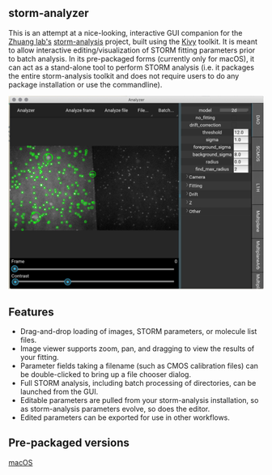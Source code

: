 ## storm-analyzer ##
This is an attempt at a nice-looking, interactive GUI companion for the [Zhuang lab's](http://zhuang.harvard.edu/) 
[storm-analysis](https://github.com/ZhuangLab/storm-analysis/) project, built using the [Kivy](https://github.com/kivy/kivy)
toolkit. It is meant to allow interactive editing/visualization of STORM fitting parameters prior to batch analysis.
In its pre-packaged forms (currently only for macOS), it can act as a stand-alone tool to perform STORM analysis
(i.e. it packages the entire storm-analysis toolkit and does not require users to do any package installation or 
use the commandline).

![screenshot](screenshot.png)

## Features ##
- Drag-and-drop loading of images, STORM parameters, or molecule list files.
- Image viewer supports zoom, pan, and dragging to view the results of your fitting.
- Parameter fields taking a filename (such as CMOS calibration files) can be double-clicked to bring up a file chooser dialog.
- Full STORM analysis, including batch processing of directories, can be launched from the GUI.
- Editable parameters are pulled from your storm-analysis installation, so as storm-analysis parameters evolve, so does the editor.
- Edited parameters can be exported for use in other workflows.

## Pre-packaged versions ##
[macOS](https://github.com/evanheller/storm-analyzer/releases/download/0.1/storm-analyzer.dmg)

